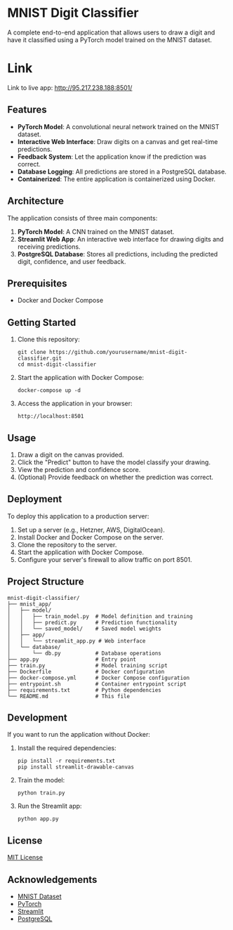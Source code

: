 # MNIST Digit Classifier

A complete end-to-end application that allows users to draw a digit and have it classified using a PyTorch model trained on the MNIST dataset.

# Link

Link to live app: http://95.217.238.188:8501/

## Features

- **PyTorch Model**: A convolutional neural network trained on the MNIST dataset.
- **Interactive Web Interface**: Draw digits on a canvas and get real-time predictions.
- **Feedback System**: Let the application know if the prediction was correct.
- **Database Logging**: All predictions are stored in a PostgreSQL database.
- **Containerized**: The entire application is containerized using Docker.

## Architecture

The application consists of three main components:

1. **PyTorch Model**: A CNN trained on the MNIST dataset.
2. **Streamlit Web App**: An interactive web interface for drawing digits and receiving predictions.
3. **PostgreSQL Database**: Stores all predictions, including the predicted digit, confidence, and user feedback.

## Prerequisites

- Docker and Docker Compose

## Getting Started

1. Clone this repository:
   ```
   git clone https://github.com/yourusername/mnist-digit-classifier.git
   cd mnist-digit-classifier
   ```

2. Start the application with Docker Compose:
   ```
   docker-compose up -d
   ```

3. Access the application in your browser:
   ```
   http://localhost:8501
   ```

## Usage

1. Draw a digit on the canvas provided.
2. Click the "Predict" button to have the model classify your drawing.
3. View the prediction and confidence score.
4. (Optional) Provide feedback on whether the prediction was correct.

## Deployment

To deploy this application to a production server:

1. Set up a server (e.g., Hetzner, AWS, DigitalOcean).
2. Install Docker and Docker Compose on the server.
3. Clone the repository to the server.
4. Start the application with Docker Compose.
5. Configure your server's firewall to allow traffic on port 8501.

## Project Structure

```
mnist-digit-classifier/
├── mnist_app/
│   ├── model/
│   │   ├── train_model.py  # Model definition and training
│   │   ├── predict.py      # Prediction functionality
│   │   └── saved_model/    # Saved model weights
│   ├── app/
│   │   └── streamlit_app.py # Web interface
│   └── database/
│       └── db.py           # Database operations
├── app.py                  # Entry point
├── train.py                # Model training script
├── Dockerfile              # Docker configuration
├── docker-compose.yml      # Docker Compose configuration
├── entrypoint.sh           # Container entrypoint script
├── requirements.txt        # Python dependencies
└── README.md               # This file
```

## Development

If you want to run the application without Docker:

1. Install the required dependencies:
   ```
   pip install -r requirements.txt
   pip install streamlit-drawable-canvas
   ```

2. Train the model:
   ```
   python train.py
   ```

3. Run the Streamlit app:
   ```
   python app.py
   ```

## License

[MIT License](LICENSE)

## Acknowledgements

- [MNIST Dataset](http://yann.lecun.com/exdb/mnist/)
- [PyTorch](https://pytorch.org/)
- [Streamlit](https://streamlit.io/)
- [PostgreSQL](https://www.postgresql.org/) 